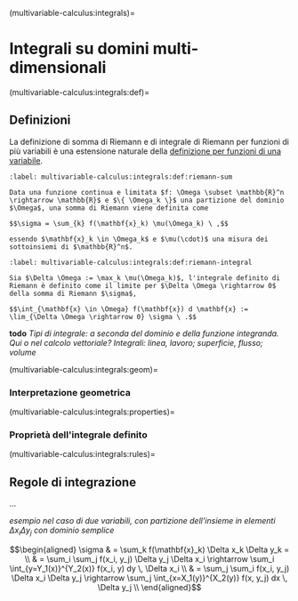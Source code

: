 (multivariable-calculus:integrals)=
# Integrali su domini multi-dimensionali

(multivariable-calculus:integrals:def)=
## Definizioni
La definizione di somma di Riemann e di integrale di Riemann per funzioni di più variabili è una estensione naturale della [definizione per funzioni di una variabile](infinitesimal-calculus:integrals:def).

```{prf:definition} Somma di Riemann
:label: multivariable-calculus:integrals:def:riemann-sum

Data una funzione continua e limitata $f: \Omega \subset \mathbb{R}^n \rightarrow \mathbb{R}$ e $\{ \Omega_k \}$ una partizione del dominio $\Omega$, una somma di Riemann viene definita come

$$\sigma = \sum_{k} f(\mathbf{x}_k) \mu(\Omega_k) \ ,$$

essendo $\mathbf{x}_k \in \Omega_k$ e $\mu(\cdot)$ una misura dei sottoinsiemi di $\mathbb{R}^n$.
```

```{prf:definition} Integrale di Riemann
:label: multivariable-calculus:integrals:def:riemann-integral

Sia $\Delta \Omega := \max_k \mu(\Omega_k)$, l'integrale definito di Riemann è definito come il limite per $\Delta \Omega \rightarrow 0$ della somma di Riemann $\sigma$,

$$\int_{\mathbf{x} \in \Omega} f(\mathbf{x}) d \mathbf{x} := \lim_{\Delta \Omega \rightarrow 0} \sigma \ .$$
```

**todo** *Tipi di integrale: a seconda del dominio e della funzione integranda. Qui o nel calcolo vettoriale? Integrali: linea, lavoro; superficie, flusso; volume*

(multivariable-calculus:integrals:geom)=
### Interpretazione geometrica

(multivariable-calculus:integrals:properties)=
### Proprietà dell'integrale definito

(multivariable-calculus:integrals:rules)=
## Regole di integrazione
...

*esempio nel caso di due variabili, con partizione dell'insieme in elementi $\Delta x_i \Delta y_j$ con dominio semplice*

$$\begin{aligned}
  \sigma 
 & = \sum_k f(\mathbf{x}_k) \Delta x_k \Delta y_k = \\
 & = \sum_i \sum_j f(x_i, y_j) \Delta y_j \Delta x_i \rightarrow \sum_i \int_{y=Y_1(x)}^{Y_2(x)} f(x_i, y) dy \, \Delta x_i \\
 & = \sum_j \sum_i f(x_i, y_j) \Delta x_i \Delta y_j \rightarrow \sum_j \int_{x=X_1(y)}^{X_2(y)} f(x, y_j) dx \, \Delta y_j \\
\end{aligned}$$


<!--
(multivariable-calculus:integrals:thms)=
## Teoremi

(multivariable-calculus:integrals:examples)=
## Esempi
-->
